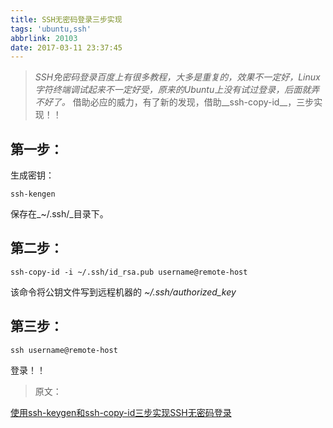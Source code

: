 ```yaml
---
title: SSH无密码登录三步实现
tags: 'ubuntu,ssh'
abbrlink: 20103
date: 2017-03-11 23:37:45
---
```

> _SSH免密码登录百度上有很多教程，大多是重复的，效果不一定好，Linux字符终端调试起来不一定好受，原来的Ubuntu上没有试过登录，后面就弄不好了。_
借助必应的威力，有了新的发现，借助__ssh-copy-id__，三步实现！！

## 第一步：
生成密钥：
```shell
ssh-kengen 
```
保存在_~/.ssh/_目录下。
## 第二步：
```shell
ssh-copy-id -i ~/.ssh/id_rsa.pub username@remote-host
```
该命令将公钥文件写到远程机器的 *~/.ssh/authorized_key*

## 第三步：
```shell
ssh username@remote-host
```
登录！！

> 原文：

[使用ssh-keygen和ssh-copy-id三步实现SSH无密码登录](http://blog.chinaunix.netdd/uid-26284395-id-2949145.html)


<!--more-->
